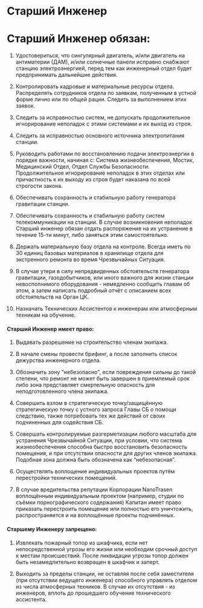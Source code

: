 # Старший Инженер

# Старший Инженер обязан:

1. Удостовериться, что сингулярный двигатель, и/или двигатель на антиматерии (ДАМ), и/или солнечные панели исправно снабжают станцию электроэнергией, перед тем как инженерный отдел будет предпринимать дальнейшие действия.

2. Контролировать кадровые и материальные ресурсы отдела. Распределять сотрудников отдела по заявкам, полученным в устной форме лично или по общей рации. Следить за выполнением этих заявок.

3. Следить за исправностью систем, не допускать продолжительное игнорирование неполадок с этими системами и их выход из строя.

4. Следить за исправностью основного источника электропитания станции.

5. Руководить работами по восстановлению подачи электроэнергии в порядке важности, начиная с: Система жизнеобеспечения, Мостик, Медицинский Отдел, Отдел Службы Безопасности. Продолжительное игнорирование неполадок в этих отделах или причастность к их выходу из строя будет наказана по всей строгости закона.

6. Обеспечивать сохранность и стабильную работу генератора гравитации станции.

7. Обеспечивать сохранность и стабильную работу систем телекоммуникации на станции. В случае возникновения неполадок Старший инженер обязан отдать распоряжение на их устранение в течение 15-ти минут, либо заняться этим самостоятельно.

8. Держать материальную базу отдела на контроле. Всегда иметь по 30 единиц базовых материалов в хранилище отдела для экстренного ремонта во время Чрезвычайных Ситуация.

9. В случае утери в силу непредвиденных обстоятельств генератора гравитации, газодобытчиков, или иного важного для жизни станции невосполнимого оборудования - немедленно сообщить главам об этом, а затем написать подробный отчёт с описанием всех обстоятельств на Орган ЦК.

10. Назначать Технических Ассистентов к инженерам или атмосферным техникам на обучение.


#### Старший Инженер имеет право:

1. Выдавать разрешение на строительство членам экипажа.

2. В начале смены провести брифинг, а после заполнить список дежурства инженерного отдела.

3. Обозначить зону "небезопасно", если повреждения сильны до такой степени, что ремонт не может быть завершен в приемлемый срок либо зона представляет смертельную опасность для неподготовленного члена экипажа.

4. Совершить взлом в стратегическую точку/защищённую стратегическую точку с устного запроса Главы СБ о помощи следствию, также потребовать тех же действий от своих подчиненных для содействия СБ.

5. Совершать контролируемые разгерметизации любого масштаба для устранения Чрезвычайной Ситуации, при условии, что система жизнеобеспечения способна быстро восстановить безопасность помещения, и при отсутствии опасности для других членов экипажа. Подобная зона должна быть обозначена как “небезопасная”.

6. Осуществлять воплощение индивидуальных проектов путём перестройки технических помещений.

7. В случае вредительства репутации Корпорации NanoTrasen воплощённым индивидуальным проектом (например, студии по съёмки порнографического содержания) Капитан имеет право приказать перестроить помещение или полностью его уничтожить, распространяется и на воплощённые проекты подчинённых.


#### Старшему Инженеру запрещено:

1. Извлекать пожарный топор из шкафчика, если нет непосредственной угрозы его жизни или необходим срочный доступ к местам происшествий. После ликвидации угрозы топор должен быть незамедлительно возвращен в шкафчик и заперт.

2. Выходить за пределы станции, не оставляя после себя заместителя (при отсутствии ведущего инженера) способного управлять отделом из числа атмосферных техников. В случае их отсутствия - из инженеров, вплоть до прошедшего обучение технического ассистента.